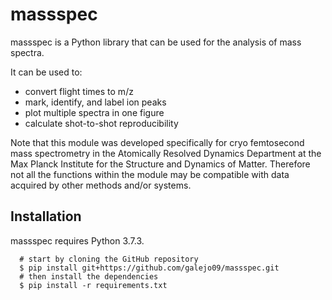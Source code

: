 # massspec 
massspec is a Python library that can be used for the analysis of mass spectra. 

It can be used to:
- convert flight times to m/z
- mark, identify, and label ion peaks
- plot multiple spectra in one figure
- calculate shot-to-shot reproducibility


Note that this module was developed specifically for cryo femtosecond mass spectrometry in the Atomically Resolved Dynamics Department 
at the Max Planck Institute for the Structure and Dynamics of Matter. Therefore not all the functions within the module may be compatible with 
data acquired by other methods and/or systems.

## Installation
massspec requires Python 3.7.3.
```
  # start by cloning the GitHub repository
  $ pip install git+https://github.com/galejo09/massspec.git
  # then install the dependencies
  $ pip install -r requirements.txt
```
